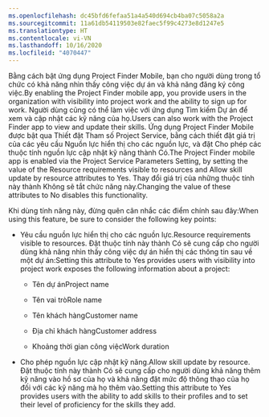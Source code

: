 ```yaml
---
ms.openlocfilehash: dc45bfd6fefaa51a4a540d694cb4ba07c5058a2a
ms.sourcegitcommit: 11a61db54119503e82faec5f99c4273e8d1247e5
ms.translationtype: HT
ms.contentlocale: vi-VN
ms.lasthandoff: 10/16/2020
ms.locfileid: "4070447"
---
```

<span data-ttu-id="afe80-101">Bằng cách bật ứng dụng Project Finder Mobile, bạn cho người dùng trong tổ chức có khả năng nhìn thấy công việc dự án và khả năng đăng ký công việc.</span><span class="sxs-lookup"><span data-stu-id="afe80-101">By enabling the Project Finder mobile app, you provide users in the organization with visibility into project work and the ability to sign up for work.</span></span> <span data-ttu-id="afe80-102">Người dùng cũng có thể làm việc với ứng dụng Tìm kiếm Dự án để xem và cập nhật các kỹ năng của họ.</span><span class="sxs-lookup"><span data-stu-id="afe80-102">Users can also work with the Project Finder app to view and update their skills.</span></span> <span data-ttu-id="afe80-103">Ứng dụng Project Finder Mobile được bật qua Thiết đặt Tham số Project Service, bằng cách thiết đặt giá trị của các yêu cầu Nguồn lực hiển thị cho các nguồn lực, và đặt Cho phép các thuộc tính nguồn lực cập nhật kỹ năng thành Có.</span><span class="sxs-lookup"><span data-stu-id="afe80-103">The Project Finder mobile app is enabled via the Project Service Parameters Setting, by setting the value of the Resource requirements visible to resources and Allow skill update by resource attributes to Yes.</span></span> <span data-ttu-id="afe80-104">Thay đổi giá trị của những thuộc tính này thành Không sẽ tắt chức năng này.</span><span class="sxs-lookup"><span data-stu-id="afe80-104">Changing the value of these attributes to No disables this functionality.</span></span>  
  
 <span data-ttu-id="afe80-105">Khi dùng tính năng này, đừng quên cân nhắc các điểm chính sau đây:</span><span class="sxs-lookup"><span data-stu-id="afe80-105">When using this feature, be sure to consider the following key points:</span></span>  
  
-   <span data-ttu-id="afe80-106">Yêu cầu nguồn lực hiển thị cho các nguồn lực.</span><span class="sxs-lookup"><span data-stu-id="afe80-106">Resource requirements visible to resources.</span></span> <span data-ttu-id="afe80-107">Đặt thuộc tính này thành Có sẽ cung cấp cho người dùng khả năng nhìn thấy công việc dự án hiển thị các thông tin sau về một dự án:</span><span class="sxs-lookup"><span data-stu-id="afe80-107">Setting this attribute to Yes provides users with visibility into project work exposes the following information about a project:</span></span>  
  
    -   <span data-ttu-id="afe80-108">Tên dự án</span><span class="sxs-lookup"><span data-stu-id="afe80-108">Project name</span></span>  
  
    -   <span data-ttu-id="afe80-109">Tên vai trò</span><span class="sxs-lookup"><span data-stu-id="afe80-109">Role name</span></span>  
  
    -   <span data-ttu-id="afe80-110">Tên khách hàng</span><span class="sxs-lookup"><span data-stu-id="afe80-110">Customer name</span></span>  
  
    -   <span data-ttu-id="afe80-111">Địa chỉ khách hàng</span><span class="sxs-lookup"><span data-stu-id="afe80-111">Customer address</span></span>  
  
    -   <span data-ttu-id="afe80-112">Khoảng thời gian công việc</span><span class="sxs-lookup"><span data-stu-id="afe80-112">Work duration</span></span>  
  
-   <span data-ttu-id="afe80-113">Cho phép nguồn lực cập nhật kỹ năng.</span><span class="sxs-lookup"><span data-stu-id="afe80-113">Allow skill update by resource.</span></span> <span data-ttu-id="afe80-114">Đặt thuộc tính này thành Có sẽ cung cấp cho người dùng khả năng thêm kỹ năng vào hồ sơ của họ và khả năng đặt mức độ thông thạo của họ đối với các kỹ năng mà họ thêm vào.</span><span class="sxs-lookup"><span data-stu-id="afe80-114">Setting this attribute to Yes provides users with the ability to add skills to their profiles and to set their level of proficiency for the skills they add.</span></span>